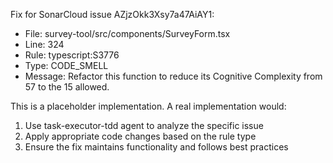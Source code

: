 
Fix for SonarCloud issue AZjzOkk3Xsy7a47AiAY1:
- File: survey-tool/src/components/SurveyForm.tsx
- Line: 324  
- Rule: typescript:S3776
- Type: CODE_SMELL
- Message: Refactor this function to reduce its Cognitive Complexity from 57 to the 15 allowed.

This is a placeholder implementation. A real implementation would:
1. Use task-executor-tdd agent to analyze the specific issue
2. Apply appropriate code changes based on the rule type
3. Ensure the fix maintains functionality and follows best practices
